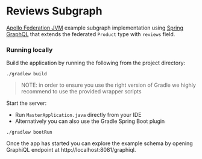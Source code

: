 # Reviews Subgraph

[Apollo Federation JVM](https://github.com/apollographql/federation-jvm) example subgraph implementation using [Spring GraphQL](https://docs.spring.io/spring-graphql/docs/current/reference/html/) that extends the federated `Product` type with `reviews` field.


### Running locally
Build the application by running the following from the project directory:

```shell
./gradlew build
```

> NOTE: in order to ensure you use the right version of Gradle we highly recommend to use the provided wrapper scripts

Start the server:

* Run `MasterApplication.java` directly from your IDE
* Alternatively you can also use the Gradle Spring Boot plugin

```shell
./gradlew bootRun
```

Once the app has started you can explore the example schema by opening GraphiQL endpoint at http://localhost:8081/graphiql.
